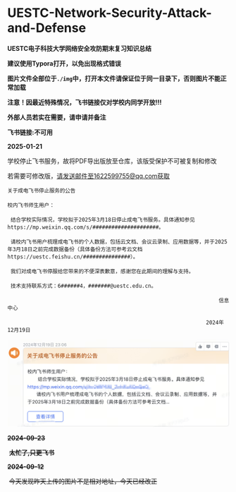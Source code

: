 # UESTC-Network-Security-Attack-and-Defense
**UESTC电子科技大学网络安全攻防期末复习知识总结**

**建议使用Typora打开，以免出现格式错误**

**图片文件全部位于`./img`中，打开本文件请保证位于同一目录下，否则图片不能正常加载**

**注意！因最近特殊情况，飞书链接仅对学校内同学开放!!!**

**外部人员若实在需要，请申请并备注**

**飞书链接:不可用**

**2025-01-21**

学校停止飞书服务，故将PDF导出版放至仓库，该版受保护不可被复制和修改

若需要可修改版，请发送邮件至1622599755@qq.com获取

```	
关于成电飞书停止服务的公告

校内飞书师生用户：

​ 结合学校实际情况，学校拟于2025年3月18日停止成电飞书服务。具体通知参见https://mp.weixin.qq.com/s/#####################。

​ 请校内飞书用户梳理成电飞书的个人数据，包括云文档、会议云录制、应用数据等，并于2025年3月18日之前完成数据备份（具体备份方法可参考云文档https://uestc.feishu.cn/###############）。

​ 我们对成电飞书停服给您带来的不便深表歉意，感谢您在此期间的理解与支持。

​ 技术支持联系方式：6######4，#######@uestc.edu.cn。

​                                                                   信息中心

​                                                               2024年12月19日
```

![note](./img/note.png)

~~**2024-09-23**~~

​	~~**太忙了,只更飞书**~~

~~**2024-09-12**~~

​	~~今天发现昨天上传的图片不是相对地址，今天已经改正~~
